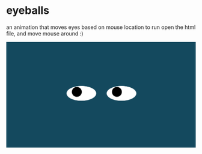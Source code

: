 # eyeballs
 an animation that moves eyes based on mouse location
to run open the html file, and move mouse around :)

![](</example.png>)
